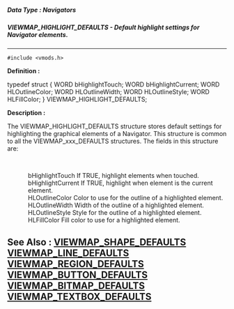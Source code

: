 ##### Data Type : Navigators
##### VIEWMAP_HIGHLIGHT_DEFAULTS - Default highlight settings for Navigator elements.
---
```
#include <vmods.h>
```

**Definition :**

typedef struct {
   WORD   bHighlightTouch;
   WORD   bHighlightCurrent;
   WORD   HLOutlineColor;
   WORD   HLOutlineWidth;
   WORD   HLOutlineStyle;
   WORD   HLFillColor; 
} VIEWMAP_HIGHLIGHT_DEFAULTS;

**Description :**

The VIEWMAP_HIGHLIGHT_DEFAULTS structure stores default settings for highlighting the graphical elements of a Navigator.  This structure is common to all the VIEWMAP_xxx_DEFAULTS structures.  The fields in this structure are:
<ul><br>

<ul>bHighlightTouch	If TRUE, highlight elements when touched.<br>
bHighlightCurrent	If TRUE, highlight when element is the current element.<br>
HLOutlineColor		Color to use for the outline of a highlighted element.<br>
HLOutlineWidth	Width of the outline of a highlighted element.<br>
HLOutlineStyle		Style for the outline of a highlighted element.<br>
HLFillColor		Fill color to use for a highlighted element.</ul>
</ul>



**See Also :**
[VIEWMAP_SHAPE_DEFAULTS](/domino-c-api-docs/reference/Data/VIEWMAP_SHAPE_DEFAULTS)
[VIEWMAP_LINE_DEFAULTS](/domino-c-api-docs/reference/Data/VIEWMAP_LINE_DEFAULTS)
[VIEWMAP_REGION_DEFAULTS](/domino-c-api-docs/reference/Data/VIEWMAP_REGION_DEFAULTS)
[VIEWMAP_BUTTON_DEFAULTS](/domino-c-api-docs/reference/Data/VIEWMAP_BUTTON_DEFAULTS)
[VIEWMAP_BITMAP_DEFAULTS](/domino-c-api-docs/reference/Data/VIEWMAP_BITMAP_DEFAULTS)
[VIEWMAP_TEXTBOX_DEFAULTS](/domino-c-api-docs/reference/Data/VIEWMAP_TEXTBOX_DEFAULTS)
---
